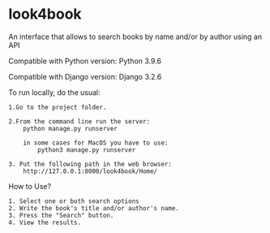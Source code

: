 # look4book
An interface that allows to search books by name and/or by author using an API

Compatible with Python version:
    Python 3.9.6

Compatible with Django version:
    Django 3.2.6

To run locally, do the usual:

    1.Go to the project folder.

    2.From the command line run the server:
        python manage.py runserver

        in some cases for MacOS you have to use:
            python3 manage.py runserver
    
    3. Put the following path in the web browser:
        http://127.0.0.1:8000/look4book/Home/

How to Use?

    1. Select one or both search options
    2. Write the book's title and/or author's name.
    3. Press the "Search" button.
    4. View the results.